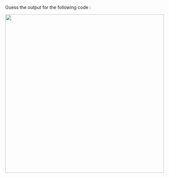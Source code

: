 Guess the output for the following code :

<img src="https://raw.githubusercontent.com/McLarenCollege/foundations_public/main/images/not-operator-guess-output-3.png" width=500 />
